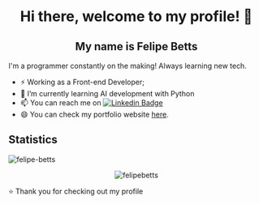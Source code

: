 <!--
**felipebetts/felipebetts** is a ✨ _special_ ✨ repository because its `README.md` (this file) appears on your GitHub profile.

Here are some ideas to get you started:

- 🔭 I’m currently working on ...
- 🌱 I’m currently learning ...
- 👯 I’m looking to collaborate on ...
- 🤔 I’m looking for help with ...
- 💬 Ask me about ...
- 📫 How to reach me: ...
- 😄 Pronouns: ...
- ⚡ Fun fact: ...
-->


<p align="center">
  <h1 align="center">Hi there, welcome to my profile! 👋</h1>
  <h2 align="center"> My name is Felipe Betts</h2> 
</p>

I'm a programmer constantly on the making! Always learning new tech.

- ⚡ Working as a Front-end Developer;
- 🌱 I’m currently learning AI development with Python
- 📫 You can reach me on [![Linkedin Badge](https://img.shields.io/badge/-LinkedIn-blue?style=flat-square&logo=Linkedin&logoColor=white&link=https://www.linkedin.com/in/felipe-betts/)](https://www.linkedin.com/in/felipe-betts/)
- 😄 You can check my portfolio website [here](https://portfolio-felipebetts.vercel.app/ "here").

## Statistics
<p align="left"> <img src="https://komarev.com/ghpvc/?username=felipebetts" alt="felipe-betts" /></p>
<p align="center"><img src="https://github-readme-stats.vercel.app/api?username=felipebetts&show_icons=true" alt="felipebetts" /></p>

⭐️ Thank you for checking out my profile
